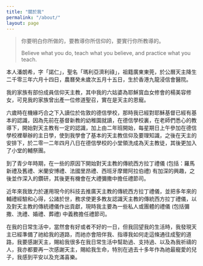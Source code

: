 ```yaml
---
title: "關於我"
permalink: "/about/"
layout: page
---
```


> 你要明白你所做的，要教導你所信仰的，要實行你所教導的。
>
> Believe what you do, teach what you believe, and practice what you teach.

本人潘朗希，字「諾仁」，聖名「瑪利亞濟利祿」，祖籍廣東東莞，於公曆天主降生二千零三年六月十四日，農曆癸未歲次五月十五日，生於香港九龍浸信會醫院。

我的家族有部份成員信仰天主教，其中我的六姑婆為耶穌寳血女修會的楊美容修女，可見我的家族曾出產一位修道聖召，實在是天主的恩寵。

六歲時在機緣巧合之下入讀位於佐敦的德信學校，那時我已經對耶穌基督已經有基本的認識，因為先前在基督新教的幼稚園就讀，在德信學校裏，在老師們悉心的教導下，開始對天主教有一定的認識，加上由二年班開始，每星期日上午參加在德信學校裡舉辦的主日學，使到我學會了基本的天主教信仰及要理知識，之後在天主的安排下，於二零一二年四月八日在德信學校的小堂領洗成為天主教徒，其後更加入了小堂的輔祭團。

到了青少年時期，在一些的原因下開始對天主教的傳統西方拉丁禮儀 (包括：羅馬新禮及舊禮、米蘭安博禮、法國里昂禮、西班牙摩爾阿拉伯禮) 有加深的興趣，之後並作深入的鑽研，其後更有機會在大禮彌撒中擔任禮節司。

近年來我致力於運用現今的科技去推廣天主教的傳統西方拉丁禮儀，並把多年來的輔禮經驗和心得，公諸於世，務求使更多教友認識天主教的傳統西方拉丁禮儀，以及對天主教的傳統禮儀作出貢獻，現時我主要為一些私人或團體的禮儀 (包括彌撒、洗禮、婚禮、葬禮) 中義務擔任禮節司。

在我的日常生活中，當然會有好或者不好的一日，但我回望我的生活時，我發現天主已經準備了祂給我的道路，而祂亦會陪伴我、指導我如何走這條通往成聖的道路，我要感謝天主，賜給我很多在我日常生活中幫助過、支持過、以及為我祈禱的人，我亦都要再一次感謝天主，賜給我生命，特別在過去十多年作為祂最寵愛的兒子，我感到平安以及充滿喜樂。
